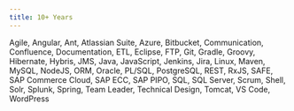 ```yaml
---
title: 10+ Years
---
```


Agile, Angular, Ant, Atlassian Suite, Azure, Bitbucket, Communication, Confluence, Documentation, ETL, Eclipse, FTP, Git, Gradle, Groovy, Hibernate, Hybris, JMS, Java, JavaScript, Jenkins, Jira, Linux, Maven, MySQL, NodeJS, ORM, Oracle, PL/SQL, PostgreSQL, REST, RxJS, SAFE, SAP Commerce Cloud, SAP ECC, SAP PIPO, SQL, SQL Server, Scrum, Shell, Solr, Splunk, Spring, Team Leader, Technical Design, Tomcat, VS Code, WordPress